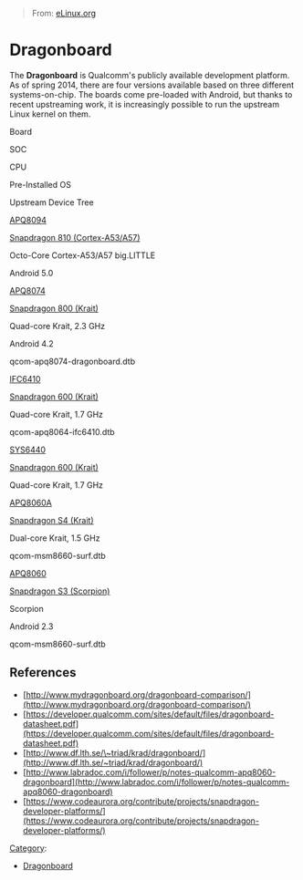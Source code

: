 > From: [eLinux.org](http://eLinux.org/Dragonboard "http://eLinux.org/Dragonboard")


# Dragonboard



The **Dragonboard** is Qualcomm's publicly available development
platform. As of spring 2014, there are four versions available based on
three different systems-on-chip. The boards come pre-loaded with
Android, but thanks to recent upstreaming work, it is increasingly
possible to run the upstream Linux kernel on them.

Board

SOC

CPU

Pre-Installed OS

Upstream Device Tree

[APQ8094](http://eLinux.org/index.php?title=Dragonboard/APQ8094&action=edit&redlink=1 "Dragonboard/APQ8094 (page does not exist)")

[Snapdragon 810
(Cortex-A53/A57)](http://eLinux.org/index.php?title=Snapdragon_810_(Cortex-A53/A57)&action=edit&redlink=1 "Snapdragon 810 (Cortex-A53/A57) (page does not exist)")

Octo-Core Cortex-A53/A57 big.LITTLE

Android 5.0

[APQ8074](http://eLinux.org/Dragonboard/APQ8074 "Dragonboard/APQ8074")

[Snapdragon 800
(Krait)](http://eLinux.org/index.php?title=Snapdragon_800_(Krait)&action=edit&redlink=1 "Snapdragon 800 (Krait) (page does not exist)")

Quad-core Krait, 2.3 GHz

Android 4.2

qcom-apq8074-dragonboard.dtb

[IFC6410](http://eLinux.org/Dragonboard/IFC6410 "Dragonboard/IFC6410")

[Snapdragon 600
(Krait)](http://eLinux.org/Snapdragon_600_(Krait) "Snapdragon 600 (Krait)")

Quad-core Krait, 1.7 GHz

qcom-apq8064-ifc6410.dtb

[SYS6440](http://eLinux.org/index.php?title=Dragonboard/SYS6440&action=edit&redlink=1 "Dragonboard/SYS6440 (page does not exist)")

[Snapdragon 600
(Krait)](http://eLinux.org/Snapdragon_600_(Krait) "Snapdragon 600 (Krait)")

Quad-core Krait, 1.7 GHz

[APQ8060A](http://eLinux.org/Dragonboard/APQ8060A "Dragonboard/APQ8060A")

[Snapdragon S4 (Krait)](http://eLinux.org/Snapdragon_S4_(Krait) "Snapdragon S4 (Krait)")

Dual-core Krait, 1.5 GHz

qcom-msm8660-surf.dtb

[APQ8060](http://eLinux.org/Dragonboard/APQ8060 "Dragonboard/APQ8060")

[Snapdragon S3
(Scorpion)](http://eLinux.org/Snapdragon_S3_(Scorpion) "Snapdragon S3 (Scorpion)")

Scorpion

Android 2.3

qcom-msm8660-surf.dtb

## References

-   [http://www.mydragonboard.org/dragonboard-comparison/](http://www.mydragonboard.org/dragonboard-comparison/)
-   [https://developer.qualcomm.com/sites/default/files/dragonboard-datasheet.pdf](https://developer.qualcomm.com/sites/default/files/dragonboard-datasheet.pdf)
-   [http://www.df.lth.se/\~triad/krad/dragonboard/](http://www.df.lth.se/~triad/krad/dragonboard/)
-   [http://www.labradoc.com/i/follower/p/notes-qualcomm-apq8060-dragonboard](http://www.labradoc.com/i/follower/p/notes-qualcomm-apq8060-dragonboard)
-   [https://www.codeaurora.org/contribute/projects/snapdragon-developer-platforms/](https://www.codeaurora.org/contribute/projects/snapdragon-developer-platforms/)


[Category](http://eLinux.org/Special:Categories "Special:Categories"):

-   [Dragonboard](http://eLinux.org/Category:Dragonboard "Category:Dragonboard")

